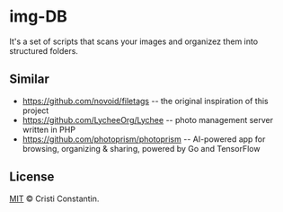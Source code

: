 # img-DB

It's a set of scripts that scans your images and organizez them into structured folders.

## Similar

- https://github.com/novoid/filetags -- the original inspiration of this project
- https://github.com/LycheeOrg/Lychee -- photo management server written in PHP
- https://github.com/photoprism/photoprism -- AI-powered app for browsing, organizing & sharing, powered by Go and TensorFlow

## License

[MIT](LICENSE) © Cristi Constantin.
